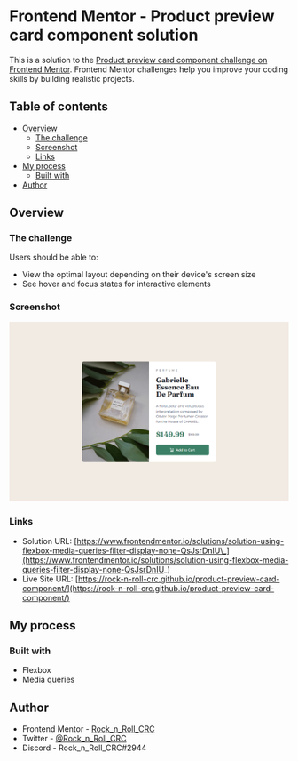 # Frontend Mentor - Product preview card component solution

This is a solution to the [Product preview card component challenge on Frontend Mentor](https://www.frontendmentor.io/challenges/product-preview-card-component-GO7UmttRfa). Frontend Mentor challenges help you improve your coding skills by building realistic projects.

## Table of contents

- [Overview](#overview)
  - [The challenge](#the-challenge)
  - [Screenshot](#screenshot)
  - [Links](#links)
- [My process](#my-process)
  - [Built with](#built-with)
- [Author](#author)

## Overview

### The challenge

Users should be able to:

- View the optimal layout depending on their device's screen size
- See hover and focus states for interactive elements

### Screenshot

![](./assets/images/screenshot.jpg)

### Links

- Solution URL: [https://www.frontendmentor.io/solutions/solution-using-flexbox-media-queries-filter-display-none-QsJsrDnIU\_](https://www.frontendmentor.io/solutions/solution-using-flexbox-media-queries-filter-display-none-QsJsrDnIU_)
- Live Site URL: [https://rock-n-roll-crc.github.io/product-preview-card-component/](https://rock-n-roll-crc.github.io/product-preview-card-component/)

## My process

### Built with

- Flexbox
- Media queries

## Author

- Frontend Mentor - [Rock_n_Roll_CRC](https://www.frontendmentor.io/profile/Rock-n-Roll-CRC)
- Twitter - [@Rock_n_Roll_CRC](https://twitter.com/Rock_n_Roll_CRC)
- Discord - Rock_n_Roll_CRC#2944
